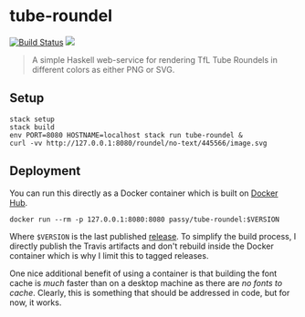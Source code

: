# tube-roundel
[![Build Status](https://travis-ci.org/passy/tube-roundel.svg?branch=master)](https://travis-ci.org/passy/tube-roundel)
[![](https://images.microbadger.com/badges/image/passy/tube-roundel.svg)](https://microbadger.com/images/passy/tube-roundel "Get your own image badge on microbadger.com")


> A simple Haskell web-service for rendering TfL Tube Roundels in different
> colors as either PNG or SVG.

## Setup

```
stack setup
stack build
env PORT=8080 HOSTNAME=localhost stack run tube-roundel &
curl -vv http://127.0.0.1:8080/roundel/no-text/445566/image.svg
```

## Deployment

You can run this directly as a Docker container which is built on
[Docker Hub](https://hub.docker.com/r/passy/tube-roundel/).

```
docker run --rm -p 127.0.0.1:8080:8080 passy/tube-roundel:$VERSION
```

Where `$VERSION` is the last published
[release](https://github.com/passy/tube-roundel/releases). To simplify the
build process, I directly publish the Travis artifacts and don't rebuild
inside the Docker container which is why I limit this to tagged releases.

One nice additional benefit of using a container is that building the font
cache is *much* faster than on a desktop machine as there are
*no fonts to cache*. Clearly, this is something that should be addressed in
code, but for now, it works.
